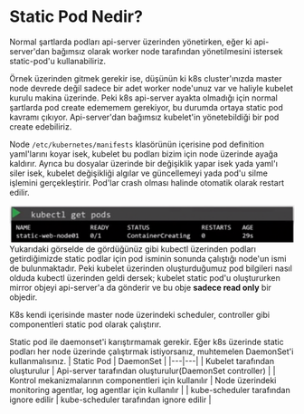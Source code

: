 # Static Pod Nedir?

Normal şartlarda podları api-server üzerinden yönetirken, eğer ki api-server'dan bağımsız olarak worker node tarafından yönetilmesini istersek static-pod'u kullanabiliriz.

Örnek üzerinden gitmek gerekir ise, düşünün ki k8s cluster'ınızda master node devrede değil sadece bir adet worker node'unuz var ve haliyle kubelet kurulu makina üzerinde. Peki k8s api-server ayakta olmadığı için normal şartlarda pod create edememem gerekiyor, bu durumda ortaya static pod kavramı çıkıyor. Api-server'dan bağımsız kubelet'in yönetebildiği bir pod create edebiliriz.

Node ```/etc/kubernetes/manifests``` klasörünün içerisine pod definition yaml'larını koyar isek, kubelet bu podları bizim için node üzerinde ayağa kaldırır. Ayrıca bu dosyalar üzerinde bir değişiklik yapar isek yada yaml'ı siler isek, kubelet değişikliği algılar ve güncellemeyi yada pod'u silme işlemini gerçekleştirir. Pod'lar crash olması halinde otomatik olarak restart edilir.

![Get Pods](../docs/images/staticpod1.png)
Yukarıdaki görselde de gördüğünüz gibi kubectl üzerinden podları getirdiğimizde static podlar için pod isminin sonunda çalıştığı node'un ismi de bulunmaktadır. Peki kubelet üzerinden oluşturduğumuz pod bilgileri nasıl olduda kubectl üzerinden geldi dersek; kubelet static pod'u oluştururken mirror objeyi api-server'a da gönderir ve bu obje **sadece read only** bir objedir.

K8s kendi içerisinde master node üzerindeki scheduler, controller gibi componentleri static pod olarak çalıştırır.

Static pod ile daemonset'i karıştırmamak gerekir. Eğer k8s üzerinde static podları her node üzerinde çalıştırmak istiyorsanız, muhtemelen DaemonSet'i kullanmalısınız.
| Static Pod  | DaemonSet  |
|---|---|
| Kubelet tarafından oluşturulur  | Api-server tarafından oluşturulur(DaemonSet controller)  |
| Kontrol mekanizmalarının componentleri için kullanılır  | Node üzerindeki monitoring agentlar, log agentlar için kullanılır |
|   kube-scheduler tarafından ignore edilir   | kube-scheduler tarafından ignore edilir   |
